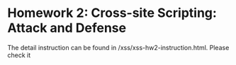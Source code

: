 # Homework 2: Cross-site Scripting: Attack and Defense
The detail instruction can be found in /xss/xss-hw2-instruction.html. Please check it 